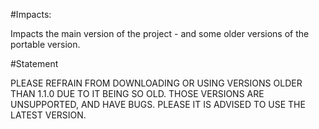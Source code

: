 #Impacts:

Impacts the main version of the project - and some older versions of the portable version. 

#Statement

PLEASE REFRAIN FROM DOWNLOADING OR USING VERSIONS OLDER THAN 1.1.0 DUE TO IT BEING SO OLD. THOSE VERSIONS ARE UNSUPPORTED, AND HAVE BUGS. PLEASE IT IS ADVISED TO USE THE LATEST VERSION. 
